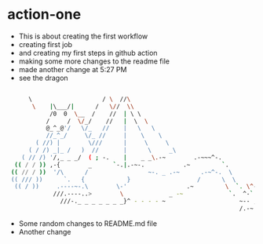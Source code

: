 # action-one

- This is about creating the first workflow
- creating first job
- and creating my first steps in github action
- making some more changes to the readme file
- made another change at 5:27 PM
- see the dragon

```bash

      \                    / \  //\
       \    |\___/|      /   \//  \\
            /0  0  \__  /    //  | \ \    
           /     /  \/_/    //   |  \  \  
           @_^_@'/   \/_   //    |   \   \ 
           //_^_/     \/_ //     |    \    \
        ( //) |        \///      |     \     \
      ( / /) _|_ /   )  //       |      \     _\
    ( // /) '/,_ _ _/  ( ; -.    |    _ _\.-~        .-~~~^-.
  (( / / )) ,-{        _      `-.|.-~-.           .~         `.
 (( // / ))  '/\      /                 ~-. _ .-~      .-~^-.  \
 (( /// ))      `.   {            }                   /      \  \
  (( / ))     .----~-.\        \-'                 .~         \  `. \^-.
             ///.----..>        \             _ -~             `.  ^-`  ^-_
               ///-._ _ _ _ _ _ _}^ - - - - ~                     ~-- ,.-~
                                                                  /.-~

```

- Some random changes to README.md file
- Another change